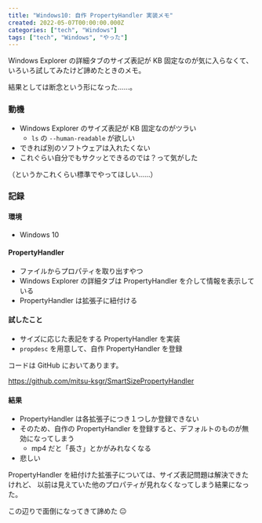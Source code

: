 ```yaml
---
title: "Windows10: 自作 PropertyHandler 実装メモ"
created: 2022-05-07T00:00:00.000Z
categories: ["tech", "Windows"]
tags: ["tech", "Windows", "やった"]
---
```


Windows Explorer の詳細タブのサイズ表記が KB 固定なのが気に入らなくて、
いろいろ試してみたけど諦めたときのメモ。

結果としては断念という形になった……。


### 動機
- Windows Explorer のサイズ表記が KB 固定なのがツラい
  - `ls` の `--human-readable` が欲しい
- できれば別のソフトウェアは入れたくない
- これぐらい自分でもサクッとできるのでは？って気がした

（というかこれくらい標準でやってほしい……）


### 記録
#### 環境
- Windows 10


#### PropertyHandler
- ファイルからプロパティを取り出すやつ
- Windows Explorer の詳細タブは PropertyHandler を介して情報を表示している
- PropertyHandler は拡張子に紐付ける


#### 試したこと
- サイズに応じた表記をする PropertyHandler を実装
- `propdesc` を用意して、自作 PropertyHandler を登録

コードは GitHub においてあります。

https://github.com/mitsu-ksgr/SmartSizePropertyHandler


#### 結果
- PropertyHandler は各拡張子につき１つしか登録できない
- そのため、自作の PropertyHandler を登録すると、デフォルトのものが無効になってしまう
  - mp4 だと「長さ」とかがみれなくなる
- 悲しい

PropertyHandler を紐付けた拡張子については、サイズ表記問題は解決できたけれど、
以前は見えていた他のプロパティが見れなくなってしまう結果になった。

この辺りで面倒になってきて諦めた 😐

